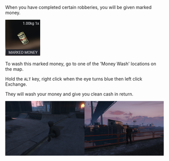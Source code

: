 When you have completed certain robberies, you will be given marked money.

![Marked Money](markedmoney.png)

To wash this marked money, go to one of the 'Money Wash' locations on the map.

Hold the ```ALT``` key, right click when the eye turns blue then left click Exchange.

They will wash your money and give you clean cash in return.

![Locations](locations.png)